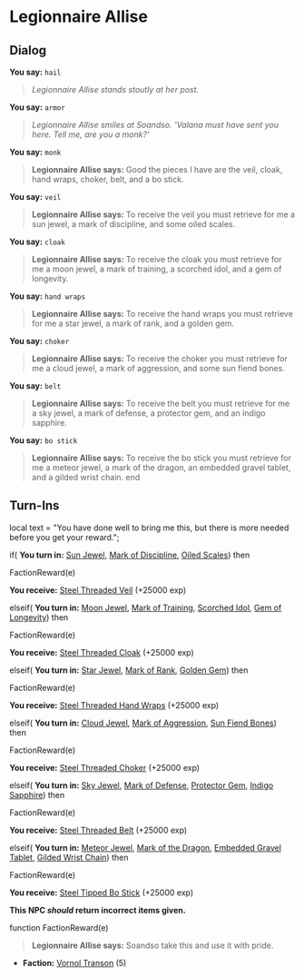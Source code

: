 # Legionnaire Allise
## Dialog

**You say:** `hail`



>*Legionnaire Allise stands stoutly at her post.*

**You say:** `armor`



>*Legionnaire Allise smiles at Soandso. 'Valana must have sent you here. Tell me, are you a monk?'*

**You say:** `monk`



>**Legionnaire Allise says:** Good the pieces I have are the veil, cloak, hand wraps, choker, belt, and a bo stick.

**You say:** `veil`



>**Legionnaire Allise says:** To receive the veil you must retrieve for me a sun jewel, a mark of discipline, and some oiled scales.

**You say:** `cloak`



>**Legionnaire Allise says:** To receive the cloak you must retrieve for me a moon jewel, a mark of training, a scorched idol, and a gem of longevity.

**You say:** `hand wraps`



>**Legionnaire Allise says:** To receive the hand wraps you must retrieve for me a star jewel, a mark of rank, and a golden gem.

**You say:** `choker`



>**Legionnaire Allise says:** To receive the choker you must retrieve for me a cloud jewel, a mark of aggression, and some sun fiend bones.

**You say:** `belt`



>**Legionnaire Allise says:** To receive the belt you must retrieve for me a sky jewel, a mark of defense, a protector gem, and an indigo sapphire.

**You say:** `bo stick`



>**Legionnaire Allise says:** To receive the bo stick you must retrieve for me a meteor jewel, a mark of the dragon, an embedded gravel tablet, and a gilded wrist chain.
end

## Turn-Ins



local text = "You have done well to bring me this, but there is more needed before you get your reward.";



if( **You turn in:** [Sun Jewel](/item/4488), [Mark of Discipline](/item/5254), [Oiled Scales](/item/5255)) then 


FactionReward(e)


 **You receive:**  [Steel Threaded Veil](/item/3782) (+25000 exp)

elseif( **You turn in:** [Moon Jewel](/item/4489), [Mark of Training](/item/5256), [Scorched Idol](/item/5257), [Gem of Longevity](/item/5258)) then 


FactionReward(e)


 **You receive:**  [Steel Threaded Cloak](/item/3783) (+25000 exp)

elseif( **You turn in:** [Star Jewel](/item/4490), [Mark of Rank](/item/5259), [Golden Gem](/item/5260)) then 


FactionReward(e)


 **You receive:**  [Steel Threaded Hand Wraps](/item/3784) (+25000 exp)

elseif( **You turn in:** [Cloud Jewel](/item/4491), [Mark of Aggression](/item/5261), [Sun Fiend Bones](/item/5262)) then 


FactionReward(e)


 **You receive:**  [Steel Threaded Choker](/item/3785) (+25000 exp)

elseif( **You turn in:** [Sky Jewel](/item/4492), [Mark of Defense](/item/5263), [Protector Gem](/item/5264), [Indigo Sapphire](/item/5266)) then 


FactionReward(e)


 **You receive:**  [Steel Threaded Belt](/item/3786) (+25000 exp)

elseif( **You turn in:** [Meteor Jewel](/item/4493), [Mark of the Dragon](/item/5265), [Embedded Gravel Tablet](/item/5267), [Gilded Wrist Chain](/item/5268)) then 


FactionReward(e)


 **You receive:**  [Steel Tipped Bo Stick](/item/3787) (+25000 exp)

**This NPC *should* return incorrect items given.**

function FactionReward(e)

>**Legionnaire Allise says:** Soandso take this and use it with pride.

* __Faction:__ [Vornol Transon](/faction/1547) (5)
